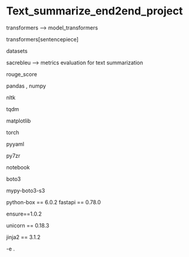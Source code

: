 # Text_summarize_end2end_project

transformers --> model_transformers

transformers[sentencepiece]

datasets

sacrebleu --> metrics evaluation for text summarization

rouge_score

pandas , numpy

nltk

tqdm

matplotlib

torch

pyyaml

py7zr

notebook

boto3 

mypy-boto3-s3

python-box == 6.0.2
fastapi == 0.78.0

ensure==1.0.2

unicorn == 0.18.3

jinja2  ==  3.1.2

-e . 
